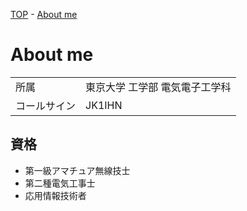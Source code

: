 [TOP](index.md) - [About me](about.md)

# About me

<table>
  <tr>
    <td>所属</td> <td>東京大学 工学部 電気電子工学科</td>
  </tr>
  <tr>
    <td> コールサイン </td> <td>JK1IHN</td>
  </tr>
</table>

## 資格

- 第一級アマチュア無線技士
- 第二種電気工事士
- 応用情報技術者
